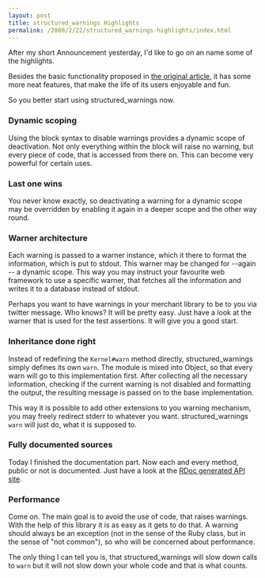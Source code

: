 ```yaml
--- 
layout: post
title: structured_warnings Highlights
permalink: /2008/2/22/structured_warnings-highlights/index.html
---
```

After my short Announcement yesterday, I'd like to go on an name some of the highlights.

Besides the basic functionality proposed in [the original article](http://www.oreillynet.com/ruby/blog/2008/02/structured_warnings_now.html), it has some more neat features, that make the life of its users enjoyable and fun.

So you better start using structured_warnings now.

### Dynamic scoping

Using the block syntax to disable warnings provides a dynamic scope of deactivation. Not only everything within the block will raise no warning, but every piece of code, that is accessed from there on. This can become very powerful for certain uses.

### Last one wins

You never know exactly, so deactivating a warning for a dynamic scope may be overridden by enabling it again in a deeper scope and the other way round.

### Warner architecture

Each warning is passed to a warner instance, which it there to format the information, which is put to stdout. This warner may be changed for --again -- a dynamic scope. This way you may instruct your favourite web framework to use a specific warner, that fetches all the information and writes it to a database instead of stdout. 

Perhaps you want to have warnings in your merchant library to be to you via twitter message. Who knows? It will be pretty easy. Just have a look at the warner that is used for the test assertions. It will give you a good start.

### Inheritance done right

Instead of redefining the `Kernel#warn` method directly, structured_warnings simply defines its own `warn`. The module is mixed into Object, so that every warn will go to this implementation first. After collecting all the necessary information, checking if the current warning is not disabled and formatting the output, the resulting message is passed on to the base implementation. 

This way it is possible to add other extensions to you warning mechanism, you may freely redirect stderr to whatever you want. structured_warnings `warn` will just do, what it is supposed to.

### Fully documented sources

Today I finished the documentation part. Now each and every method, public or not is documented. Just have a look at the [RDoc generated API site](http://rug-b.rubyforge.org/structured_warnings/rdoc).

### Performance

Come on. The main goal is to avoid the use of code, that raises warnings. With the help of this library it is as easy as it gets to do that. A warning should always be an exception (not in the sense of the Ruby class, but in the sense of "not common"), so who will be concerned about performance. 

The only thing I can tell you is, that structured_warnings will slow down calls to `warn` but it will not slow down your whole code and that is what counts.

